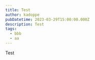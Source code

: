 ```yaml
---
title: Test
author: kadoppe
pubDatetime: 2023-03-29T15:00:00.000Z
description: Test
tags:
  - bbb
  - aa
---
```


Test
